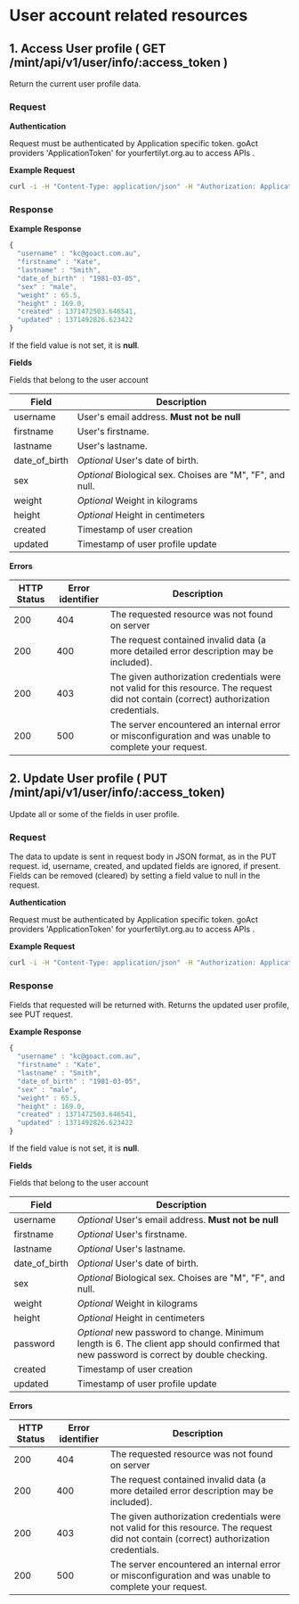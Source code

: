 # User account related resources
 
## 1. Access User profile  ( GET /mint/api/v1/user/info/:access_token )

Return the current user profile data.

### Request 

**Authentication**
 
Request must be authenticated by Application specific token. goAct providers 'ApplicationToken' for yourfertilyt.org.au to access APIs .

**Example Request** 

```sh
curl -i -H "Content-Type: application/json" -H "Authorization: ApplicationToken 1YotnFZsEjr1zCsicMWpAAFSa" -X GET  https://test.goact.co/mint/api/v1/user/dbd4bc88-7f44-4cd7-b9f6-06db922e36c2
```


### Response

**Example Response**

```javascript
{  
  "username" : "kc@goact.com.au",
  "firstname" : "Kate",
  "lastname" : "Smith",
  "date_of_birth" : "1981-03-05",
  "sex" : "male",
  "weight" : 65.5,
  "height" : 169.0, 
  "created" : 1371472503.646541,
  "updated" : 1371492826.623422
}
```

If the field value is not set, it is **null**.


**Fields** 

Fields that belong to the user account

Field         | Description
--------------|-------- 
username      | User's email address. **Must not be null**
firstname     | User's firstname.
lastname      | User's lastname.
date_of_birth | *Optional* User's date of birth.
sex           | *Optional* Biological sex. Choises are "M", "F", and null.
weight        | *Optional* Weight in kilograms
height        | *Optional* Height in centimeters 
created       | Timestamp of user creation
updated       | Timestamp of user profile update
 
 
**Errors**

 HTTP Status |Error identifier  | Description
-------------|------------------|------------
200          |              404 | The requested resource was not found on server 
200          |              400 | The request contained invalid data (a more detailed error description may be included).
200          |              403 | The given authorization credentials were not valid for this resource. The request did not contain (correct) authorization credentials.
200          |              500 | The server encountered an internal error or misconfiguration and was unable to complete your request.



## 2. Update User profile ( PUT /mint/api/v1/user/info/:access_token)

Update all or some of the fields in user profile.

### Request  

The data to update is sent in request body in JSON format, as in the PUT request. id, username, created, and updated fields are ignored, if present.
Fields can be removed (cleared) by setting a field value to null in the request.

**Authentication**
 
Request must be authenticated by Application specific token. goAct providers 'ApplicationToken' for yourfertilyt.org.au to access APIs .

**Example Request** 

```sh
curl -i -H "Content-Type: application/json" -H "Authorization: ApplicationToken 1YotnFZsEjr1zCsicMWpAAFSa" -X PUT -d '{"firstname":"Kate", "lastname":"Smith", "date_of_birth":"1981-03-05","sex":"male", "weight" : 65.5, "height" : 169.0, "password": "newpaswd!23"}' https://test.goact.co/mint/api/v1/user/dbd4bc88-7f44-4cd7-b9f6-06db922e36c2
```

### Response

Fields that requested will be returned with. 
Returns the updated user profile, see PUT request.

**Example Response**

```javascript
{ 
  "username" : "kc@goact.com.au",
  "firstname" : "Kate",
  "lastname" : "Smith",
  "date_of_birth" : "1981-03-05",
  "sex" : "male",
  "weight" : 65.5,
  "height" : 169.0, 
  "created" : 1371472503.646541,
  "updated" : 1371492826.623422
}
```

If the field value is not set, it is **null**.


**Fields** 

Fields that belong to the user account

Field         | Description
--------------|-------- 
username      | *Optional* User's email address. **Must not be null**
firstname     | *Optional* User's firstname.
lastname      | *Optional* User's lastname.
date_of_birth | *Optional* User's date of birth.
sex           | *Optional* Biological sex. Choises are "M", "F", and null.
weight        | *Optional* Weight in kilograms
height        | *Optional* Height in centimeters 
password      | *Optional* new password to change. Minimum length is 6. The client app should confirmed that new password is correct by double checking.   
created       | Timestamp of user creation
updated       | Timestamp of user profile update

 
**Errors**

 HTTP Status |Error identifier  | Description
-------------|------------------|------------
200          |              404 | The requested resource was not found on server 
200          |              400 | The request contained invalid data (a more detailed error description may be included).
200          |              403 | The given authorization credentials were not valid for this resource. The request did not contain (correct) authorization credentials.
200          |              500 | The server encountered an internal error or misconfiguration and was unable to complete your request.




